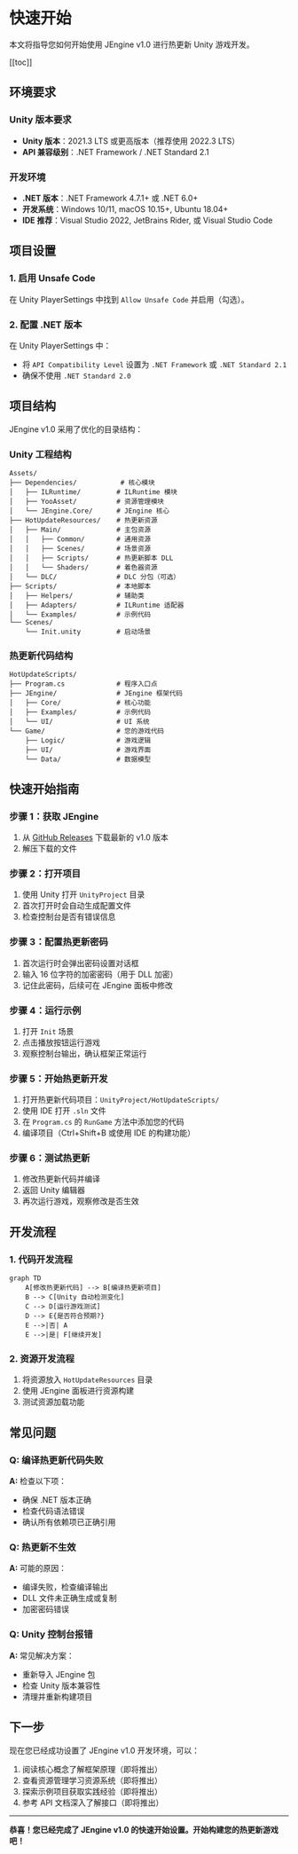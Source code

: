 # 快速开始

本文将指导您如何开始使用 JEngine v1.0 进行热更新 Unity 游戏开发。

[[toc]]

## 环境要求

### Unity 版本要求
- **Unity 版本**：2021.3 LTS 或更高版本（推荐使用 2022.3 LTS）
- **API 兼容级别**：.NET Framework / .NET Standard 2.1

### 开发环境
- **.NET 版本**：.NET Framework 4.7.1+ 或 .NET 6.0+
- **开发系统**：Windows 10/11, macOS 10.15+, Ubuntu 18.04+
- **IDE 推荐**：Visual Studio 2022, JetBrains Rider, 或 Visual Studio Code

## 项目设置

### 1. 启用 Unsafe Code
在 Unity PlayerSettings 中找到 `Allow Unsafe Code` 并启用（勾选）。

### 2. 配置 .NET 版本
在 Unity PlayerSettings 中：
- 将 `API Compatibility Level` 设置为 `.NET Framework` 或 `.NET Standard 2.1`
- 确保不使用 `.NET Standard 2.0`

## 项目结构

JEngine v1.0 采用了优化的目录结构：

### Unity 工程结构
```
Assets/
├── Dependencies/           # 核心模块
│   ├── ILRuntime/         # ILRuntime 模块
│   ├── YooAsset/          # 资源管理模块
│   └── JEngine.Core/      # JEngine 核心
├── HotUpdateResources/    # 热更新资源
│   ├── Main/              # 主包资源
│   │   ├── Common/        # 通用资源
│   │   ├── Scenes/        # 场景资源
│   │   ├── Scripts/       # 热更新脚本 DLL
│   │   └── Shaders/       # 着色器资源
│   └── DLC/               # DLC 分包（可选）
├── Scripts/               # 本地脚本
│   ├── Helpers/           # 辅助类
│   ├── Adapters/          # ILRuntime 适配器
│   └── Examples/          # 示例代码
└── Scenes/
    └── Init.unity         # 启动场景
```

### 热更新代码结构
```
HotUpdateScripts/
├── Program.cs             # 程序入口点
├── JEngine/               # JEngine 框架代码
│   ├── Core/              # 核心功能
│   ├── Examples/          # 示例代码
│   └── UI/                # UI 系统
└── Game/                  # 您的游戏代码
    ├── Logic/             # 游戏逻辑
    ├── UI/                # 游戏界面
    └── Data/              # 数据模型
```

## 快速开始指南

### 步骤 1：获取 JEngine
1. 从 [GitHub Releases](https://github.com/JasonXuDeveloper/JEngine/releases) 下载最新的 v1.0 版本
2. 解压下载的文件

### 步骤 2：打开项目
1. 使用 Unity 打开 `UnityProject` 目录
2. 首次打开时会自动生成配置文件
3. 检查控制台是否有错误信息

### 步骤 3：配置热更新密码
1. 首次运行时会弹出密码设置对话框
2. 输入 16 位字符的加密密码（用于 DLL 加密）
3. 记住此密码，后续可在 JEngine 面板中修改

### 步骤 4：运行示例
1. 打开 `Init` 场景
2. 点击播放按钮运行游戏
3. 观察控制台输出，确认框架正常运行

### 步骤 5：开始热更新开发
1. 打开热更新代码项目：`UnityProject/HotUpdateScripts/`
2. 使用 IDE 打开 `.sln` 文件
3. 在 `Program.cs` 的 `RunGame` 方法中添加您的代码
4. 编译项目（Ctrl+Shift+B 或使用 IDE 的构建功能）

### 步骤 6：测试热更新
1. 修改热更新代码并编译
2. 返回 Unity 编辑器
3. 再次运行游戏，观察修改是否生效

## 开发流程

### 1. 代码开发流程
```mermaid
graph TD
    A[修改热更新代码] --> B[编译热更新项目]
    B --> C[Unity 自动检测变化]
    C --> D[运行游戏测试]
    D --> E{是否符合预期?}
    E -->|否| A
    E -->|是| F[继续开发]
```

### 2. 资源开发流程
1. 将资源放入 `HotUpdateResources` 目录
2. 使用 JEngine 面板进行资源构建
3. 测试资源加载功能

## 常见问题

### Q: 编译热更新代码失败
**A:** 检查以下项：
- 确保 .NET 版本正确
- 检查代码语法错误
- 确认所有依赖项已正确引用

### Q: 热更新不生效
**A:** 可能的原因：
- 编译失败，检查编译输出
- DLL 文件未正确生成或复制
- 加密密码错误

### Q: Unity 控制台报错
**A:** 常见解决方案：
- 重新导入 JEngine 包
- 检查 Unity 版本兼容性
- 清理并重新构建项目

## 下一步

现在您已经成功设置了 JEngine v1.0 开发环境，可以：

1. 阅读核心概念了解框架原理（即将推出）
2. 查看资源管理学习资源系统（即将推出）
3. 探索示例项目获取实践经验（即将推出）
4. 参考 API 文档深入了解接口（即将推出）

---

**恭喜！您已经完成了 JEngine v1.0 的快速开始设置。开始构建您的热更新游戏吧！**